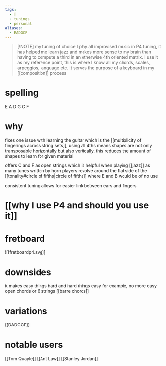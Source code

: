 ```yaml
---
tags:
  - 🌲
  - tunings
  - personal
aliases:
  - EADGCF
---
```


> [!NOTE] my tuning of choice
> I play all improvised music in P4 tuning, it has helped me learn jazz and makes more sense to my brain than having to compute a third in an otherwise 4th oriented matrix.
> I use it as my reference point, this is where I know all my chords, scales, arpeggios, language etc. It serves the purpose of a keyboard in my [[composition]] process

# spelling
E A D G C F 

# why
fixes one issue with learning the guitar which is the [[multiplicity of fingerings across string sets]], using all 4ths means shapes are not only transposable horizontally but also vertically. this reduces the amount of shapes to learn for given material

offers C and F as open strings which is helpful when playing [[jazz]] as many tunes written by horn players revolve around the flat side of the [[tonality#circle of fifths|circle of fifths]] where E and B would be of no use

consistent tuning allows for easier link between ears and fingers
# [[why I use P4 and should you use it]]
# fretboard
![[fretboardp4.svg]]

# downsides
it makes easy things hard and hard things easy
for example, no more easy open chords or 6 strings [[barre chords]]

# variations
[[DADGCF]]
# notable users
[[Tom Quayle]]
[[Ant Law]]
[[Stanley Jordan]]